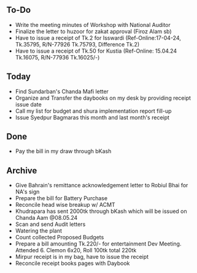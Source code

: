 ## To-Do
- Write the meeting minutes of Workshop with National Auditor  
- Finalize the letter to huzoor for zakat approval (Firoz Alam sb)  
- Have to issue a receipt of Tk.2 for Isswardi (Ref-Online:17-04-24, Tk.35795, R/N-77926 Tk.75793, Difference Tk.2)  
- Have to issue a receipt of Tk.50 for Kustia (Ref-Online: 15.04.24 Tk.16075, R/N-77936 Tk.16025/-)  

## Today
- Find Sundarban's Chanda Mafi letter  
- Organize and Transfer the daybooks on my desk by providing receipt issue date  
- Call my list for budget and shura implementation report fill-up  
- Issue Syedpur Bagmaras this month and last month's receipt  

## Done
- Pay the bill in my draw through bKash  

## Archive
- Give Bahrain's remittance acknowledgement letter to Robiul Bhai for NA's sign  
- Prepare the bill for Battery Purchase  
- Reconcile head wise breakup w/ ACMT  
- Khudrapara has sent 2000tk through bKash which will be issued on Chanda Aam @08.05.24  
- Scan and send Audit letters  
- Watering the plant  
- Count collected Proposed Budgets  
- Prepare a bill amounting Tk.220/- for entertainment Dev Meeting. Attended 6. Clemon 6x20, Roll 100tk total 220tk  
- Mirpur receipt is in my bag, have to issue the receipt  
- Reconcile receipt books pages with Daybook  